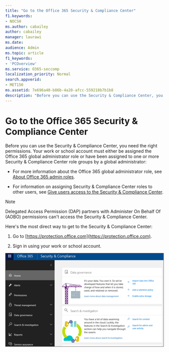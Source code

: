 ```yaml
---
title: "Go to the Office 365 Security & Compliance Center"
f1.keywords:
- NOCSH
ms.author: cabailey
author: cabailey
manager: laurawi
ms.date: 
audience: Admin
ms.topic: article
f1_keywords:
- 'PCOverview'
ms.service: O365-seccomp
localization_priority: Normal
search.appverid:
- MET150
ms.assetid: 7e696a40-b86b-4a20-afcc-559218b7b1b8
description: "Before you can use the Security & Compliance Center, you need the right permissions. Your work or school account must either be assigned the Office 365 global administrator role or have been assigned to one or more Security & Compliance Center role groups by a global administrator."
---
```


# Go to the Office 365 Security & Compliance Center

Before you can use the Security & Compliance Center, you need the right permissions. Your work or school account must either be assigned the Office 365 global administrator role or have been assigned to one or more Security & Compliance Center role groups by a global administrator:
  
- For more information about the Office 365 global administrator role, see [About Office 365 admin roles](https://support.office.com/article/da585eea-f576-4f55-a1e0-87090b6aaa9d). 

- For information on assigning Security & Compliance Center roles to other users, see [Give users access to the Security & Compliance Center](../security/office-365-security/grant-access-to-the-security-and-compliance-center.md).

> [!NOTE]
> Delegated Access Permission (DAP) partners with Administer On Behalf Of (AOBO) permissions can't access the Security & Compliance Center.

Here's the most direct way to get to the Security & Compliance Center:
  
1. Go to [https://protection.office.com](https://protection.office.com).

2. Sign in using your work or school account.

![Office 365 Security & Compliance Center home page](../media/f1d35324-ac44-4f59-96a7-b11767b43201.png)
